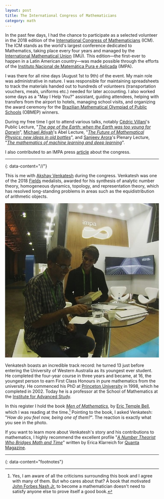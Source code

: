 ```yaml
---
layout: post
title: The International Congress of Mathematicians
category: math
---
```

In the past few days, I had the chance to participate as a selected volunteer in the 2018 edition of the [International Congress of Mathematicians](https://en.wikipedia.org/wiki/International_Congress_of_Mathematicians) (ICM). The ICM stands as the world's largest conference dedicated to Mathematics, taking place every four years and managed by the [International Mathematical Union](https://en.wikipedia.org/wiki/International_Mathematical_Union) (IMU). This edition—the first-ever to happen in a Latin American country—was made possible through the efforts of the [Instituto Nacional de Matemática Pura e Aplicada](https://en.wikipedia.org/wiki/Instituto_Nacional_de_Matem%C3%A1tica_Pura_e_Aplicada) (IMPA).

I was there for all nine days (August 1st to 9th) of the event. My main role was administrative in nature. I was responsible for maintaining spreadsheets to track the materials handed out to hundreds of volunteers (transportation vouchers, meals, uniforms etc.) needed for later accounting. I also worked some days as a "May I Help You?" assistant, guiding attendees, helping with transfers from the airport to hotels, managing school visits, and organizing the award ceremony for the [Brazilian Mathematical Olympiad of Public Schools](https://en.wikipedia.org/wiki/Olimp%C3%ADada_Brasileira_de_Matem%C3%A1tica_das_Escolas_P%C3%BAblicas) (OBMEP) winners.

During my free time I got to attend various talks, notably [Cédric Villani](https://en.wikipedia.org/wiki/C%C3%A9dric_Villani)'s Public Lecture, "[*The age of the Earth: when the Earth was too young for Darwin*](https://www.youtube.com/watch?v=ObSv67R-uyg)", [Michael Atiyah](https://en.wikipedia.org/wiki/Michael_Atiyah)'s Abel Lecture, "[*The Future of Mathematical Physics: new ideas in old bottles*](https://www.youtube.com/watch?v=fUEvTymjpds)", and [Sanjeev Arora](https://en.wikipedia.org/wiki/Sanjeev_Arora)'s Plenary Lecture, "[*The mathematics of machine learning and deep learning*](https://www.youtube.com/watch?v=r07Sofj_puQ)".

I also contributed to an IMPA press [article](https://impa.br/noticias/voluntariado-dentro-e-fora-do-riocentro/) about the congress.

---
{: data-content="//"}

This is me with [Akshay Venkatesh](https://en.wikipedia.org/wiki/Akshay_Venkatesh) during the congress. Venkatesh was one of the 2018 [Fields](https://en.wikipedia.org/wiki/Fields_Medal) medalists, awarded for his synthesis of analytic number theory, homogeneous dynamics, topology, and representation theory, which has resolved long-standing problems in areas such as the equidistribution of arithmetic objects.

![Akshay Venkatesh](https://raw.githubusercontent.com/luanborelli/luanborelli.github.io/master/_posts/av.jpg)

Venkatesh boasts an incredible track record: he turned 13 just before entering the University of Western Australia as its youngest ever student. He completed the four-year course in three years and became, at 16, the youngest person to earn First Class Honours in pure mathematics from the university. He commenced his PhD at [Princeton University](https://en.wikipedia.org/wiki/Princeton_University "Princeton University") in 1998, which he completed in 2002. Today he is a professor at the School of Mathematics at the [Institute for Advanced Study](https://en.wikipedia.org/wiki/Institute_for_Advanced_Study).

In this register I hold the book [*Men of Mathematics*](https://en.wikipedia.org/wiki/Men_of_Mathematics), by [Eric Temple Bell](https://en.wikipedia.org/wiki/Eric_Temple_Bell), which I was reading at the time.[^1] Pointing to the book, I asked Venkatesh: "*How do you feel now, being one of them?*". The reaction is exactly what you see in the photo.

If you want to learn more about Venkatesh's story and his contributions to mathematics, I highly recommend the excellent profile "[*A Number Theorist Who Bridges Math and Time*](https://www.quantamagazine.org/fields-medalist-akshay-venkatesh-bridges-math-and-time-20180801/)" written by Erica Klarreich for [Quanta Magazine](https://www.quantamagazine.org/).

---
{: data-content="footnotes"}

[^1]: Yes, I am aware of all the criticisms surrounding this book and I agree with many of them. But who cares about that? A book that motivated [John Forbes Nash Jr.](https://en.wikipedia.org/wiki/John_Forbes_Nash_Jr.) to become a mathematician doesn't need to satisfy anyone else to prove itself a good book.